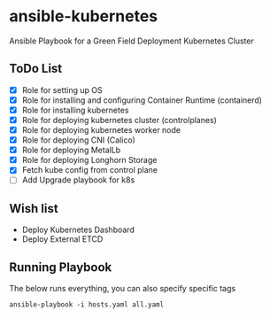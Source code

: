 # ansible-kubernetes
Ansible Playbook for a Green Field Deployment Kubernetes Cluster

## ToDo List
- [x] Role for setting up OS
- [x] Role for installing and configuring Container Runtime (containerd)
- [x] Role for installing kubernetes
- [x] Role for deploying kubernetes cluster (controlplanes)
- [x] Role for deploying kubernetes worker node
- [x] Role for deploying CNI (Calico)
- [x] Role for deploying MetalLb
- [x] Role for deploying Longhorn Storage
- [x] Fetch kube config from control plane
- [ ] Add Upgrade playbook for k8s

## Wish list
- Deploy Kubernetes Dashboard
- Deploy External ETCD

## Running Playbook
The below runs everything, you can also specify specific tags
```
ansible-playbook -i hosts.yaml all.yaml
```